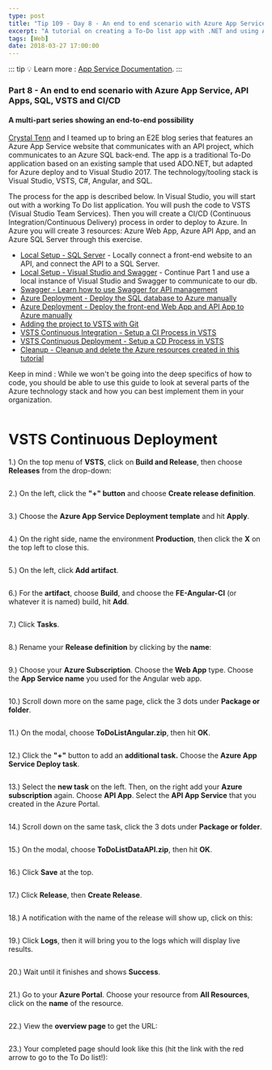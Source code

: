 ```yaml
---
type: post
title: "Tip 109 - Day 8 - An end to end scenario with Azure App Service, API Apps, SQL, VSTS and CI/CD"
excerpt: "A tutorial on creating a To-Do list app with .NET and using Azure App Service, API Apps, SQL, VSTS and CI/CD"
tags: [Web]
date: 2018-03-27 17:00:00
---
```


::: tip
:bulb: Learn more : [App Service Documentation](https://docs.microsoft.com/azure/app-service?WT.mc_id=docs-azuredevtips-azureappsdev).
:::

### Part 8 - An end to end scenario with Azure App Service, API Apps, SQL, VSTS and CI/CD

#### A multi-part series showing an end-to-end possibility

[Crystal Tenn](https://www.linkedin.com/in/crystal-tenn-6a0b9b67/) and I teamed up to bring an E2E blog series that features an Azure App Service website that communicates with an API project, which communicates to an Azure SQL back-end. The app is a traditional To-Do application based on an existing sample that used ADO.NET, but adapted for Azure deploy and to Visual Studio 2017. The technology/tooling stack is Visual Studio, VSTS, C#, Angular, and SQL.

The process for the app is described below. In Visual Studio, you will start out with a working To Do list application. You will push the code to VSTS (Visual Studio Team Services). Then you will create a CI/CD (Continuous Integration/Continuous Delivery) process in order to deploy to Azure. In Azure you will create 3 resources: Azure Web App, Azure API App, and an Azure SQL Server through this exercise.

* [Local Setup - SQL Server](https://microsoft.github.io/AzureTipsAndTricks/blog/tip101.html) - Locally connect a front-end website to an API, and connect the API to a SQL Server.
* [Local Setup - Visual Studio and Swagger](https://microsoft.github.io/AzureTipsAndTricks/blog/tip102.html) - Continue Part 1 and use a local instance of Visual Studio and Swagger to communicate to our db.
* [Swagger - Learn how to use Swagger for API management](https://microsoft.github.io/AzureTipsAndTricks/blog/tip103.html)
* [Azure Deployment - Deploy the SQL database to Azure manually](https://microsoft.github.io/AzureTipsAndTricks/blog/tip104.html)
* [Azure Deployment - Deploy the front-end Web App and API App to Azure manually](https://microsoft.github.io/AzureTipsAndTricks/blog/tip105.html)
* [Adding the project to VSTS with Git](https://microsoft.github.io/AzureTipsAndTricks/blog/tip107.html)
* [VSTS Continuous Integration - Setup a CI Process in VSTS](https://microsoft.github.io/AzureTipsAndTricks/blog/tip108.html)
* [VSTS Continuous Deployment - Setup a CD Process in VSTS](https://microsoft.github.io/AzureTipsAndTricks/blog/tip109.html)
* [Cleanup - Cleanup and delete the Azure resources created in this tutorial](https://microsoft.github.io/AzureTipsAndTricks/blog/tip110.html)

Keep in mind : While we won't be going into the deep specifics of how to code, you should be able to use this guide to look at several parts of the Azure technology stack and how you can best implement them in your organization.

<img :src="$withBase('/files/todolist-diagram.png')">

# VSTS Continuous Deployment

1.) On the top menu of **VSTS**, click on **Build and Release**, then choose **Releases** from the drop-down:

<img :src="$withBase('/files/blog7-mc9.jpg')">

2.) On the left, click the **"+" button** and choose **Create release definition**.

<img :src="$withBase('/files/blog7-mc10.jpg')">

3.) Choose the **Azure App Service Deployment template** and hit **Apply**.

<img :src="$withBase('/files/blog7-mc11a.jpg')">

4.) On the right side, name the environment **Production**, then click the **X** on the top left to close this.

<img :src="$withBase('/files/blog7-mc12a.jpg')">

5.) On the left, click **Add artifact**.

<img :src="$withBase('/files/blog7-mc12b.jpg')">

6.) For the **artifact**, choose **Build**, and choose the **FE-Angular-CI** (or whatever it is named) build, hit **Add**.

<img :src="$withBase('/files/blog7-mc12c.jpg')">

7.) Click **Tasks**.

<img :src="$withBase('/files/blog7-mc13.jpg')">

8.) Rename your **Release definition** by clicking by the **name**:

<img :src="$withBase('/files/blog7-mc14.jpg')">

9.) Choose your **Azure Subscription**. Choose the **Web App** type.  Choose the **App Service name** you used for the Angular web app.

<img :src="$withBase('/files/blog7-mc15.jpg')">

10.) Scroll down more on the same page, click the 3 dots under **Package or folder**.

<img :src="$withBase('/files/blog7-mc16.jpg')">

11.) On the modal, choose **ToDoListAngular.zip**, then hit **OK**.

<img :src="$withBase('/files/blog7-mc17.jpg')">

12.) Click the **"+"** button to add an **additional task.** Choose the **Azure App Service Deploy task**.

<img :src="$withBase('/files/blog7-mc17a.jpg')">

13.) Select the **new task** on the left. Then, on the right add your **Azure subscription** again. Choose **API App**. Select the **API App Service** that you created in the Azure Portal.

<img :src="$withBase('/files/blog7-mc18a.jpg')">

14.) Scroll down on the same task, click the 3 dots under **Package or folder**.

<img :src="$withBase('/files/blog7-mc18b.jpg')">

15.)  On the modal, choose **ToDoListDataAPI.zip**, then hit **OK**.

<img :src="$withBase('/files/blog7-mc18c.jpg')">

16.) Click **Save** at the top.

<img :src="$withBase('/files/blog7-mc19.jpg')">

17.) Click **Release**, then **Create Release**.

<img :src="$withBase('/files/blog7-mc20.jpg')">

18.) A notification with the name of the release will show up, click on this:

<img :src="$withBase('/files/blog7-mc21.jpg')">

19.) Click **Logs**, then it will bring you to the logs which will display live results.

<img :src="$withBase('/files/blog7-mc22.jpg')">

20.) Wait until it finishes and shows **Success**.

<img :src="$withBase('/files/blog7-mc23.jpg')">

21.) Go to your **Azure Portal**. Choose your resource from **All Resources**, click on the **name** of the resource.

<img :src="$withBase('/files/blog7-mc24.jpg')">

22.) View the **overview page** to get the URL:

<img :src="$withBase('/files/blog7-mc25.jpg')">

23.) Your completed page should look like this (hit the link with the red arrow to go to the To Do list!):

<img :src="$withBase('/files/blog7-mc26.jpg')">

